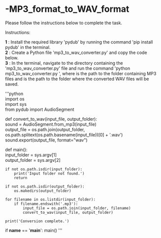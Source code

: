 # -MP3_format_to_WAV_format 
Please follow the instructions below to complete the task.

Instructions:

**1** : Install the required library 'pydub' by running the command 'pip install pydub' in the terminal.  
**2** : Create a Python file 'mp3_to_wav_converter.py' and copy the code below.  
**3** : In the terminal, navigate to the directory containing the 'mp3_to_wav_converter.py' file and run the command 'python mp3_to_wav_converter.py <input-folder> <output-folder>', where <input-folder> is the path to the folder containing MP3 files and <output-folder> is the path to the folder where the converted WAV files will be saved.  

'''python  
import os  
import sys  
from pydub import AudioSegment  
  
def convert_to_wav(input_file, output_folder):  
    sound = AudioSegment.from_mp3(input_file)  
    output_file = os.path.join(output_folder, os.path.splitext(os.path.basename(input_file))[0] + '.wav')  
    sound.export(output_file, format="wav")  
  
def main():  
    input_folder = sys.argv[1]  
    output_folder = sys.argv[2]   
  
    if not os.path.isdir(input_folder):
        print('Input folder not found.')
        return

    if not os.path.isdir(output_folder):
        os.makedirs(output_folder)

    for filename in os.listdir(input_folder):
        if filename.endswith('.mp3'):
            input_file = os.path.join(input_folder, filename)
            convert_to_wav(input_file, output_folder)

    print('Conversion complete.')

if __name__ == '__main__':
    main()
'''
